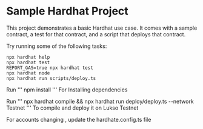 # Sample Hardhat Project

This project demonstrates a basic Hardhat use case. It comes with a sample contract, a test for that contract, and a script that deploys that contract.

Try running some of the following tasks:

```shell
npx hardhat help
npx hardhat test
REPORT_GAS=true npx hardhat test
npx hardhat node
npx hardhat run scripts/deploy.ts
```
Run 
'''
npm install
'''
For Installing dependencies 

Run
'''
npx hardhat compile && npx hardhat run deploy/deploy.ts --network Testnet
'''
To compile and deploy it on Lukso Testnet 

For accounts changing , update the hardhate.config.ts file 
